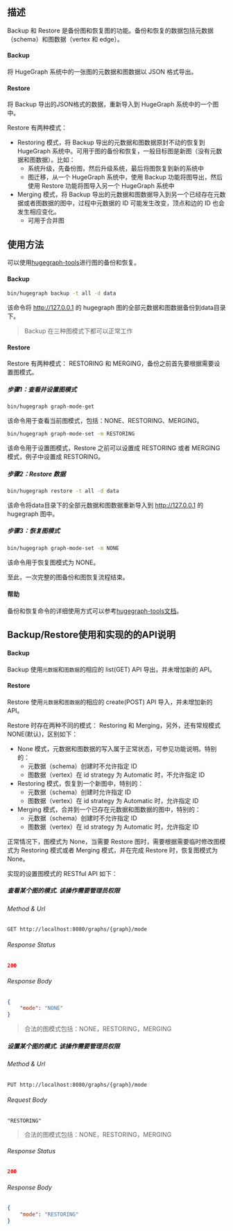 ## 描述

Backup 和 Restore 是备份图和恢复图的功能。备份和恢复的数据包括元数据（schema）和图数据（vertex 和 edge）。

#### Backup

将 HugeGraph 系统中的一张图的元数据和图数据以 JSON 格式导出。

#### Restore

将 Backup 导出的JSON格式的数据，重新导入到 HugeGraph 系统中的一个图中。

Restore 有两种模式：

- Restoring 模式，将 Backup 导出的元数据和图数据原封不动的恢复到 HugeGraph 系统中。可用于图的备份和恢复，一般目标图是新图（没有元数据和图数据）。比如：
    - 系统升级，先备份图，然后升级系统，最后将图恢复到新的系统中
    - 图迁移，从一个 HugeGraph 系统中，使用 Backup 功能将图导出，然后使用 Restore 功能将图导入另一个 HugeGraph 系统中
- Merging 模式，将 Backup 导出的元数据和图数据导入到另一个已经存在元数据或者图数据的图中，过程中元数据的 ID 可能发生改变，顶点和边的 ID 也会发生相应变化。
    - 可用于合并图

## 使用方法

可以使用[hugegraph-tools](/quickstart/hugegraph-tools.md)进行图的备份和恢复。

#### Backup

```bash
bin/hugegraph backup -t all -d data
```

该命令将 http://127.0.0.1 的 hugegraph 图的全部元数据和图数据备份到data目录下。

> Backup 在三种图模式下都可以正常工作

#### Restore

Restore 有两种模式： RESTORING 和 MERGING，备份之前首先要根据需要设置图模式。

##### 步骤1：查看并设置图模式

```bash
bin/hugegraph graph-mode-get
```
该命令用于查看当前图模式，包括：NONE、RESTORING、MERGING。

```bash
bin/hugegraph graph-mode-set -m RESTORING
```
该命令用于设置图模式，Restore 之前可以设置成 RESTORING 或者 MERGING 模式，例子中设置成 RESTORING。

##### 步骤2：Restore 数据

```bash
bin/hugegraph restore -t all -d data
```
该命令将data目录下的全部元数据和图数据重新导入到 http://127.0.0.1 的 hugegraph 图中。

##### 步骤3：恢复图模式

```bash
bin/hugegraph graph-mode-set -m NONE
```
该命令用于恢复图模式为 NONE。

至此，一次完整的图备份和图恢复流程结束。

#### 帮助

备份和恢复命令的详细使用方式可以参考[hugegraph-tools文档](/quickstart/hugegraph-tools.md)。

## Backup/Restore使用和实现的的API说明

#### Backup

Backup 使用`元数据`和`图数据`的相应的 list(GET) API 导出，并未增加新的 API。

#### Restore

Restore 使用`元数据`和`图数据`的相应的 create(POST) API 导入，并未增加新的 API。

Restore 时存在两种不同的模式： Restoring 和 Merging，另外，还有常规模式 NONE(默认)，区别如下：

- None 模式，元数据和图数据的写入属于正常状态，可参见功能说明。特别的：
    - 元数据（schema）创建时不允许指定 ID
    - 图数据（vertex）在 id strategy 为 Automatic 时，不允许指定 ID
- Restoring 模式，恢复到一个新图中，特别的：
    - 元数据（schema）创建时允许指定 ID
    - 图数据（vertex）在 id strategy 为 Automatic 时，允许指定 ID
- Merging 模式，合并到一个已存在元数据和图数据的图中，特别的：
    - 元数据（schema）创建时不允许指定 ID
    - 图数据（vertex）在 id strategy 为 Automatic 时，允许指定 ID

正常情况下，图模式为 None，当需要 Restore 图时，需要根据需要临时修改图模式为 Restoring 模式或者 Merging 模式，并在完成 Restore 时，恢复图模式为 None。

实现的设置图模式的 RESTful API 如下：

##### 查看某个图的模式. **该操作需要管理员权限**

###### Method & Url

```
GET http://localhost:8080/graphs/{graph}/mode
```

###### Response Status

```json
200
```

###### Response Body

```json
{
    "mode": "NONE"
}
```

> 合法的图模式包括：NONE，RESTORING，MERGING

##### 设置某个图的模式. **该操作需要管理员权限**

###### Method & Url

```
PUT http://localhost:8080/graphs/{graph}/mode
```

###### Request Body

```
"RESTORING"
```

> 合法的图模式包括：NONE，RESTORING，MERGING

###### Response Status

```json
200
```

###### Response Body

```json
{
    "mode": "RESTORING"
}
```
